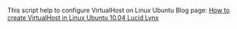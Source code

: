 This script help to configure VirtualHost on Linux Ubuntu
Blog page: [How to create VirtualHost in Linux Ubuntu 10.04 Lucid Lynx](http://www.hrupin.com/2011/01/how-to-create-virtualhost-in-linux-ubuntu-10-04-lucid-lynx)
